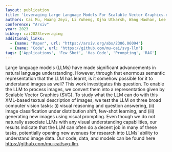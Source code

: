 ```yaml
---
layout: publication
title: 'Leveraging Large Language Models For Scalable Vector Graphics-driven Image Understanding'
authors: Cai Mu, Huang Zeyi, Li Yuheng, Ojha Utkarsh, Wang Haohan, Lee Yong Jae
conference: "Arxiv"
year: 2023
bibkey: cai2023leveraging
additional_links:
  - {name: "Paper", url: "https://arxiv.org/abs/2306.06094"}
  - {name: "Code", url: "https://github.com/mu-cai/svg-llm"}
tags: ['Applications', 'Few Shot', 'Has Code', 'Prompting', 'RAG']
---
```

Large language models (LLMs) have made significant advancements in natural language understanding. However, through that enormous semantic representation that the LLM has learnt, is it somehow possible for it to understand images as well? This work investigates this question. To enable the LLM to process images, we convert them into a representation given by Scalable Vector Graphics (SVG). To study what the LLM can do with this XML-based textual description of images, we test the LLM on three broad computer vision tasks: (i) visual reasoning and question answering, (ii) image classification under distribution shift, few-shot learning, and (iii) generating new images using visual prompting. Even though we do not naturally associate LLMs with any visual understanding capabilities, our results indicate that the LLM can often do a decent job in many of these tasks, potentially opening new avenues for research into LLMs' ability to understand image data. Our code, data, and models can be found here https://github.com/mu-cai/svg-llm.
